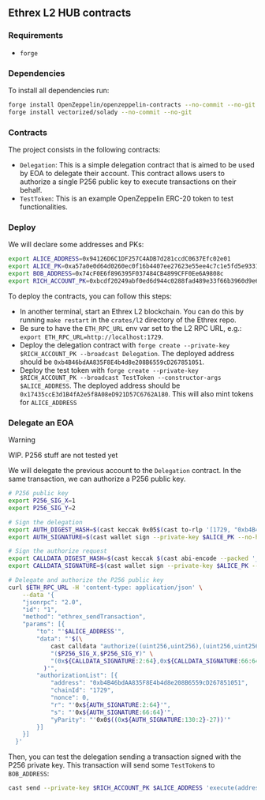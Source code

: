 ## Ethrex L2 HUB contracts

### Requirements

- `forge`

### Dependencies

To install all dependencies run:

```bash
forge install OpenZeppelin/openzeppelin-contracts --no-commit --no-git
forge install vectorized/solady --no-commit --no-git
```

### Contracts

The project consists in the following contracts:

- `Delegation`: This is a simple delegation contract that is aimed to be used by EOA to delegate their account. This contract allows users to authorize a single P256 public key to execute transactions on their behalf.
- `TestToken`: This is an example OpenZeppelin ERC-20 token to test functionalities.

### Deploy

We will declare some addresses and PKs:

```bash
export ALICE_ADDRESS=0x94126D6C1DF257C4ADB7d281ccdC0637Efc02e01
export ALICE_PK=0xa57a0e0d64d0260ec0f16b4407ee27623e55ee4c7c1e5fd5e9331a57a35b462d
export BOB_ADDRESS=0x74cF0E6f896395F037484CB4899CFF0Ee6A9808c
export RICH_ACCOUNT_PK=0xbcdf20249abf0ed6d944c0288fad489e33f66b3960d9e6229c1cd214ed3bbe31
```

To deploy the contracts, you can follow this steps:

- In another terminal, start an Ethrex L2 blockchain. You can do this by running `make restart` in the `crates/l2` directory of the Ethrex repo.
- Be sure to have the `ETH_RPC_URL` env var set to the L2 RPC URL, e.g.: `export ETH_RPC_URL=http://localhost:1729`.
- Deploy the delegation contract with `forge create --private-key $RICH_ACCOUNT_PK --broadcast Delegation`. The deployed address should be `0xb4B46bdAA835F8E4b4d8e208B6559cD267851051`.
- Deploy the test token with `forge create --private-key $RICH_ACCOUNT_PK --broadcast TestToken --constructor-args $ALICE_ADDRESS`. The deployed address should be `0x17435ccE3d1B4fA2e5f8A08eD921D57C6762A180`. This will also mint tokens for `ALICE_ADDRESS`

### Delegate an EOA

> [!WARNING]
> WIP. P256 stuff are not tested yet

We will delegate the previous account to the `Delegation` contract. In the same transaction, we can authorize a P256 public key.

```bash
# P256 public key
export P256_SIG_X=1
export P256_SIG_Y=2

# Sign the delegation
export AUTH_DIGEST_HASH=$(cast keccak 0x05$(cast to-rlp '[1729, "0xb4B46bdAA835F8E4b4d8e208B6559cD267851051", 0]' | cut -dx -f2))
export AUTH_SIGNATURE=$(cast wallet sign --private-key $ALICE_PK --no-hash $AUTH_DIGEST_HASH)

# Sign the authorize request
export CALLDATA_DIGEST_HASH=$(cast keccak $(cast abi-encode --packed '_(uint256,uint256,uint256)' 0 $P256_SIG_X $P256_SIG_Y))
export CALLDATA_SIGNATURE=$(cast wallet sign --private-key $ALICE_PK --no-hash $CALLDATA_DIGEST_HASH)

# Delegate and authorize the P256 public key
curl $ETH_RPC_URL -H 'content-type: application/json' \
    --data '{
    "jsonrpc": "2.0",
    "id": "1",
    "method": "ethrex_sendTransaction",
    "params": [{
        "to": "'$ALICE_ADDRESS'",
        "data": "'$(\
            cast calldata "authorize((uint256,uint256),(uint256,uint256,uint8))" \
            "($P256_SIG_X,$P256_SIG_Y)" \
            "(0x${CALLDATA_SIGNATURE:2:64},0x${CALLDATA_SIGNATURE:66:64},0x$((0x${AUTH_SIGNATURE:130:2}-27)))"\
          )'",
        "authorizationList": [{
            "address": "0xb4B46bdAA835F8E4b4d8e208B6559cD267851051",
            "chainId": "1729",
            "nonce": 0,
            "r": "'0x${AUTH_SIGNATURE:2:64}'",
            "s": "'0x${AUTH_SIGNATURE:66:64}'",
            "yParity": "'0x0$((0x${AUTH_SIGNATURE:130:2}-27))'"
        }]
    }]
  }'
```

Then, you can test the delegation sending a transaction signed with the P256 private key. This transaction will send some `TestToken`s to `BOB_ADDRESS`:

```bash
cast send --private-key $RICH_ACCOUNT_PK $ALICE_ADDRESS 'execute(address,uint256,bytes,(uint256,uint256),(bytes,string,uint16,uint16,bool))' 0x17435ccE3d1B4fA2e5f8A08eD921D57C6762A180 0 $(cast calldata 'transfer(address,uint256)' $BOB_ADDRESS 100000000000000000) '(<P256_SIG_X>, <P256_SIG_Y>)' '(WebAuthnP256.Metadata)'
```
